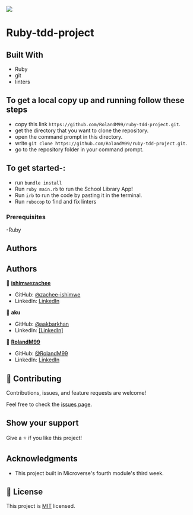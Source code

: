 ![](https://img.shields.io/badge/Microverse-blueviolet)

# Ruby-tdd-project


## Built With

- Ruby
- git
- linters

## To get a local copy up and running follow these  steps

- copy this link `https://github.com/RolandM99/ruby-tdd-project.git`.
- get the directory that you want to clone the repository.
- open the command prompt in this directory.
- write `git clone https://github.com/RolandM99/ruby-tdd-project.git`.
- go to the repository folder in your command prompt.

## To get started-:
- run `bundle install`
- Run `ruby main.rb` to run the School Library App!
- Run `irb` to run the code by pasting it in the terminal.
- Run `rubocop` to find and fix linters

### Prerequisites

-Ruby

## Authors

## Authors
👤 **[ishimwezachee](https://github.com/ishimwezachee)**

- GitHub: [@zachee-ishimwe](https://github.com/ishimwezachee)
- LinkedIn: [LinkedIn](https://www.linkedin.com/in/zachee-ishimwe/)


👤 **aku** 
- GitHub: [@aakbarkhan](https://github.com/aakbarkhan)
- LinkedIn: [[LinkedIn]](https://www.linkedin.com/in/akuu-khan/)
  
👤 **[RolandM99](https://github.com/RolandM99)**

- GitHub: [@RolandM99](https://github.com/RolandM99)
- LinkedIn: [LinkedIn](www.linkedin.com/in/roland-mweze)




## 🤝 Contributing

Contributions, issues, and feature requests are welcome!

Feel free to check the [issues page](../../issues/).

## Show your support

Give a ⭐️ if you like this project!

## Acknowledgments

- This project built in Microverse's fourth module's third week.

## 📝 License

This project is [MIT](./MIT.md) licensed.